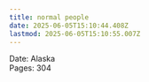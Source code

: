 ```yaml
---
title: normal people
date: 2025-06-05T15:10:44.408Z
lastmod: 2025-06-05T15:10:55.007Z
---
```

Date: Alaska\
Pages: 304
